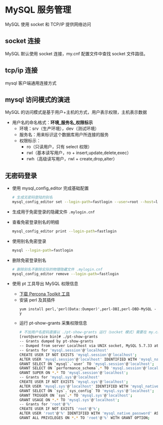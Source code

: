 # MySQL 服务管理
MySQL 使用 socket 和 TCP/IP 提供网络访问
## socket 连接
MySQL 默认使用 socket 连接，my.cnf 配置文件中查找 socket 文件路径。 
## tcp/ip 连接
mysql 客户端通用连接方式
## mysql 访问模式的演进
MySQL 的访问模式是基于用户+主机的方式，用户表示权限，主机表示数据
- 用户名的命名格式：__环境_服务名_权限标示__
    - 环境：srv（生产环境），dev（测试环境）
    - 服务名：用来标识这个数据库用户所连接的服务
    - 权限标示：
        - ro（只读用户，只有 select 权限）
        - rwl（基本读写用户，ro + insert,update,delete,exec）
        - rwh（高级读写用户，rwl + create,drop,alter）
## 无密码登录
- 使用 mysql_config_editor 完成基础配置
    ```bash
    # 生成无密码登陆的别名
    mysql_config_editor set --login-path=fastlogin --user=root --host=localhost --password --socket=/usr/local/mysql/mysql.sock
    ```
- 生成用于免密登录的隐藏文件 `.mylogin.cnf`
- 查看免密登录别名的明细
    ```bash
    mysql_config_editor print --login-path=fastlogin
    ```
- 使用别名免密登录
    ```bash
    mysql --login-path=fastlogin
    ```
- 删除免密登录别名
    ```bash
    # 删除别名不删除实际的物理隐藏文件 .mylogin.cnf
    mysql_config_editor remove --login-path=fastlogin
    ```

- 使用 pt 工具导出 MySQL 权限信息
    - [下载 Percona Toolkit 工具](https://www.percona.com/downloads/percona-toolkit/LATEST/)
    - 安装 perl 及其插件
        ```
        yum install perl,'perl(Data::Dumper)',perl-DBI,perl-DBD-MySQL -y
        ```
    - 运行 pt-show-grants 采集权限信息
        ```bash
        # 不加用户名密码直接以 ./pt-show-grants 运行（socket 模式）需要在 my.cnf 文件下 clinet 配置用户名密码
        [root@service bin]# ./pt-show-grants
        -- Grants dumped by pt-show-grants
        -- Dumped from server Localhost via UNIX socket, MySQL 5.7.33 at 2021-07-07 15:31:24
        -- Grants for 'mysql.session'@'localhost'
        CREATE USER IF NOT EXISTS 'mysql.session'@'localhost';
        ALTER USER 'mysql.session'@'localhost' IDENTIFIED WITH 'mysql_native_password' AS '*THISISNOTAVALIDPASSWORDTHATCANBEUSEDHERE' REQUIRE NONE PASSWORD EXPIRE DEFAULT ACCOUNT LOCK;
        GRANT SELECT ON `mysql`.`user` TO 'mysql.session'@'localhost';
        GRANT SELECT ON `performance_schema`.* TO 'mysql.session'@'localhost';
        GRANT SUPER ON *.* TO 'mysql.session'@'localhost';
        -- Grants for 'mysql.sys'@'localhost'
        CREATE USER IF NOT EXISTS 'mysql.sys'@'localhost';
        ALTER USER 'mysql.sys'@'localhost' IDENTIFIED WITH 'mysql_native_password' AS '*THISISNOTAVALIDPASSWORDTHATCANBEUSEDHERE' REQUIRE NONE PASSWORD EXPIRE DEFAULT ACCOUNT LOCK;
        GRANT SELECT ON `sys`.`sys_config` TO 'mysql.sys'@'localhost';
        GRANT TRIGGER ON `sys`.* TO 'mysql.sys'@'localhost';
        GRANT USAGE ON *.* TO 'mysql.sys'@'localhost';
        -- Grants for 'root'@'%'
        CREATE USER IF NOT EXISTS 'root'@'%';
        ALTER USER 'root'@'%' IDENTIFIED WITH 'mysql_native_password' AS '*6BB4837EB74329105EE4568DDA7DC67ED2CA2AD9' REQUIRE NONE PASSWORD EXPIRE DEFAULT ACCOUNT UNLOCK;
        GRANT ALL PRIVILEGES ON *.* TO 'root'@'%' WITH GRANT OPTION;
        ```